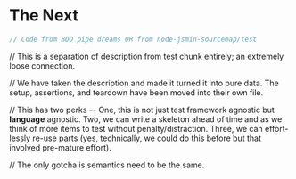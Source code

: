 # The Next

```js
// Code from BDD pipe dreams OR from node-jsmin-sourcemap/test
```

// This is a separation of description from test chunk entirely; an extremely loose connection.

// We have taken the description and made it turned it into pure data. The setup, assertions, and teardown have been moved into their own file.

// This has two perks -- One, this is not just test framework agnostic but **language** agnostic. Two, we can write a skeleton ahead of time and as we think of more items to test without penalty/distraction. Three, we can effort-lessly re-use parts (yes, technically, we could do this before but that involved pre-mature effort).

// The only gotcha is semantics need to be the same.